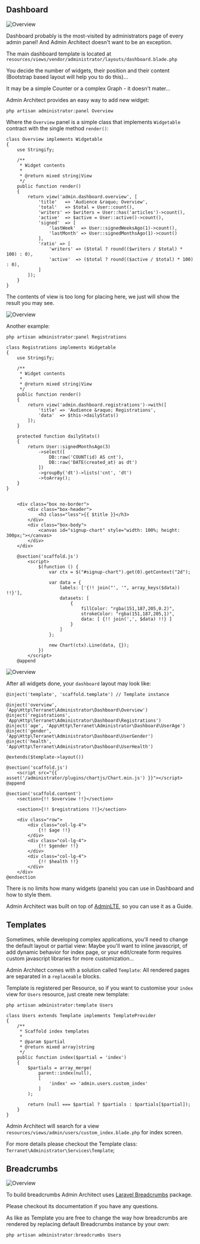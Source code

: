 ## Dashboard

![Overview](http://docs.adminarchitect.com/docs/images/dashboard/dashboard.jpg)

Dashboard probably is the most-visited by administrators page of every admin panel! And Admin Architect doesn't want to be an exception.

The main dashboard template is located at `resources/views/vendor/administrator/layouts/dashboard.blade.php`

You decide the number of widgets, their position and their content (Bootstrap based layout will help you to do this)...

It may be a simple Counter or a complex Graph - it doesn't mater...

Admin Architect provides an easy way to add new widget:

```
php artisan administrator:panel Overview
```
Where the `Overview` panel is a simple class that implements `Widgetable` contract with the single method `render()`:

```
class Overview implements Widgetable
{
    use Stringify;

    /**
     * Widget contents
     *
     * @return mixed string|View
     */
    public function render()
    {
        return view('admin.dashboard.overview', [
            'title'   => 'Audience &raquo; Overview',
            'total'   => $total = User::count(),
            'writers' => $writers = User::has('articles')->count(),
            'active'  => $active = User::active()->count(),
            'signed'  => [
                'lastWeek'  => User::signedWeeksAgo(1)->count(),
                'lastMonth' => User::signedMonthsAgo(1)->count()
            ],
            'ratio' => [
                'writers' => ($total ? round(($writers / $total) * 100) : 0),
                'active'  => ($total ? round(($active / $total) * 100) : 0),
            ]
        ]);
    }
}

```

The contents of view is too long for placing here, we just will show the result you may see.

![Overview](http://docs.adminarchitect.com/docs/images/dashboard/overview.jpg)


Another example:

```
php artisan administrator:panel Registrations
```

```
class Registrations implements Widgetable
{
    use Stringify;

    /**
     * Widget contents
     *
     * @return mixed string|View
     */
    public function render()
    {
        return view('admin.dashboard.registrations')->with([
            'title' => 'Audience &raquo; Registrations',
            'data'  => $this->dailyStats()
        ]);
    }

    protected function dailyStats()
    {
        return User::signedMonthsAgo(3)
            ->select([
				DB::raw('COUNT(id) AS cnt'),
				DB::raw('DATE(created_at) as dt')
			])
            ->groupBy('dt')->lists('cnt', 'dt')
            ->toArray();
    }
}

```

```

    <div class="box no-border">
        <div class="box-header">
            <h3 class="less">{{ $title }}</h3>
        </div>
        <div class="box-body">
            <canvas id="signup-chart" style="width: 100%; height: 300px;"></canvas>
        </div>
    </div>

    @section('scaffold.js')
        <script>
            $(function () {
                var ctx = $("#signup-chart").get(0).getContext("2d");

                var data = {
                    labels: ['{!! join("', '", array_keys($data)) !!}'],
                    datasets: [
                        {
                            fillColor: "rgba(151,187,205,0.2)",
                            strokeColor: "rgba(151,187,205,1)",
                            data: [ {!! join(',', $data) !!} ]
                        }
                    ]
                };

                new Chart(ctx).Line(data, {});
            })
        </script>
    @append

```

![Overview](http://docs.adminarchitect.com/docs/images/dashboard/registrations.jpg)

After all widgets done, your `dashboard` layout may look like:

```
@inject('template', 'scaffold.template') // Template instance

@inject('overview', 'App\Http\Terranet\Administrator\Dashboard\Overview')
@inject('registrations', 'App\Http\Terranet\Administrator\Dashboard\Registrations')
@inject('age', 'App\Http\Terranet\Administrator\Dashboard\UserAge')
@inject('gender', 'App\Http\Terranet\Administrator\Dashboard\UserGender')
@inject('health', 'App\Http\Terranet\Administrator\Dashboard\UserHealth')

@extends($template->layout())

@section('scaffold.js')
   	<script src="{{ asset('/administrator/plugins/chartjs/Chart.min.js') }}"></script>
@append

@section('scaffold.content')
    <section>{!! $overview !!}</section>

    <section>{!! $registrations !!}</section>

    <div class="row">
        <div class="col-lg-4">
            {!! $age !!}
        </div>
        <div class="col-lg-4">
            {!! $gender !!}
        </div>
        <div class="col-lg-4">
            {!! $health !!}
        </div>
    </div>
@endsection

```


There is no limits how many widgets (panels) you can use in Dashboard and how to style them.

Admin Architect was built on top of [AdminLTE](https://almsaeedstudio.com/themes/AdminLTE/index.html), so you can use it as a Guide.


## Templates

Sometimes, while developing complex applications, you'll need to change the default layout or partial view: Maybe you'll want to inline javascript, of add dynamic behavior for index page, or your edit/create form requires custom javascript libraries for more customization...

Admin Architect comes with a solution called `Template`: All rendered pages are separated in a `replaceable` blocks.

Template is registered per Resource, so if you want to customise your `index` view for `Users` resource, just create new template:

```
php artisan administrator:template Users
```

```
class Users extends Template implements TemplateProvider
{
    /**
     * Scaffold index templates
     *
     * @param $partial
     * @return mixed array|string
     */
    public function index($partial = 'index')
    {
        $partials = array_merge(
            parent::index(null),
            [
                'index' => 'admin.users.custom_index'
            ]
        );

        return (null === $partial ? $partials : $partials[$partial]);
    }
}
```

Admin Architect will search for a view `resources/views/admin/users/custom_index.blade.php` for index screen.

For more details please checkout the Template class: `Terranet\Administrator\Services\Template`;

## Breadcrumbs

![Overview](http://docs.adminarchitect.com/docs/images/index/breadcrumbs.jpg)

To build breadcrumbs Admin Architect uses [Laravel Breadcrumbs](https://github.com/davejamesmiller/laravel-breadcrumbs) package.

Please checkout its documentation if you have any questions.

As like as Template you are free to change the way how breadcrumbs are rendered by replacing default Breadcrumbs instance by your own:

```
php artisan administrator:breadcrumbs Users
```